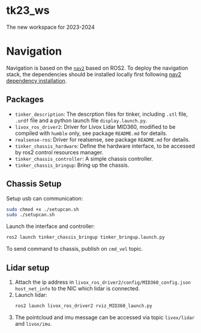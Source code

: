 # tk23_ws
The new workspace for 2023-2024


# Navigation

Navigation is based on the [`nav2`](https://navigation.ros.org/) based on ROS2. To deploy the navigation stack, the dependencies should be installed locally first following [nav2 dependency installation](https://navigation.ros.org/getting_started/index.html).

## Packages

- `tinker_description`: The descrption files for tinker, including `.stl` file, `.urdf` file and a python launch file `display.launch.py`.
- `livox_ros_driver2`: Driver for Livox Lidar MID360, modified to be compiled with `humble` only, see package `README.md` for details.
- `realsense-ros`: Driver for realsense, see package `README.md` for details.
- `tinker_chassis_hardware`: Define the hardware interface, to be accessed by ros2 control resources manager.
- `tinker_chassis_controller`: A simple chassis controller.
- `tinker_chassis_bringup`: Bring up the chassis.

## Chassis Setup
Setup usb can communication:
```sh
sudo chmod +x ./setupcan.sh
sudo ./setupcan.sh
```
Launch the interface and controller:
```sh
ros2 launch tinker_chassis_bringup tinker_bringup.launch.py
```
To send command to chassis, publish on `cmd_vel` topic.

## Lidar setup
1. Attach the ip address in `livox_ros_driver2/config/MID360_config.json` `host_net_info` to the NIC which lidar is connected.
2. Launch lidar:
    ```sh
    ros2 launch livox_ros_driver2 rviz_MID360_launch.py
    ```
3. The pointcloud and imu message can be accessed via topic `livox/lidar` and `livox/imu`.
